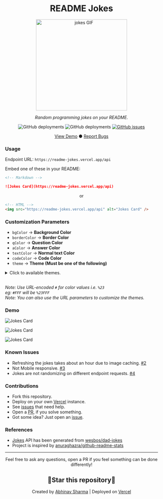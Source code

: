<div align="center">
 <h1 align="center">README Jokes</h1>
 <img src="https://media.giphy.com/media/l41lISBVXb9gRT32w/giphy.gif" width="300" alt="jokes GIF">
 <p align="center"><i>Random programming jokes on your README.</i></p>
 <p align="center"><img alt="GitHub deployments" src="https://img.shields.io/github/deployments/ABSphreak/readme-jokes/Production?label=Production&style=flat-square"/>
 <img alt="GitHub deployments" src="https://img.shields.io/github/deployments/ABSphreak/readme-jokes/Preview?label=Testing&style=flat-square"/>
 <a href="https://github.com/ABSphreak/readme-jokes/issues"><img alt="GitHub issues" src="https://img.shields.io/github/issues/ABSphreak/readme-jokes?label=Issues&style=flat-square"/></a></p>
</div>

<div align="center">
  <a href="#demo">View Demo</a>
  ●
  <a href="https://github.com/ABSphreak/readme-jokes/issues/new">Report Bugs</a>
</div>

### Usage

Endpoint URL: `https://readme-jokes.vercel.app/api`

Embed one of these in your README:

```md
<!-- Markdown -->

![Jokes Card](https://readme-jokes.vercel.app/api)
```

<p align="center">or</p>

```html
<!-- HTML -->
<img src="https://readme-jokes.vercel.app/api" alt="Jokes Card" />
```

### Customization Parameters
- `bgColor` → **Background Color**
- `borderColor` → **Border Color**
- `qColor` → **Question Color**
- `aColor` → **Answer Color**
- `textColor` → **Normal text Color**
- `codeColor` → **Code Color**
- `theme` → **Theme (Must be one of the following)**

<details>
<summary>Click to available themes.</summary>

<br/>

- `default`
- `gradientBlue`
- `solidBlue`
- `halloween`
- `watermelon`
- `pinkish`
- `daySky`
- `radical`
- `merko`
- `gruvbox`
- `tokyonight`
- `onedark`
- `cobalt`
- `synthwave`
- `dracula`
- `prussian`
- `monokai`
- `vue`
- `vue-dark`
- `nightowl`
- `buefy`
- `blue-green`
- `algolia`
- `darcula`
- `bear`
- `solarized-dark`
- `solarized-light`
- `gotham`
- `material-palenight`
- `graywhite`
- `ayu-mirage`
- `calm`
- `flag-india`
- `omni`
- `react`
- `blueberry`
- `random (Will randomly select one of the above themes)`


</details>

<br/>

*Note: Use URL-encoded `#` for color values i.e. `%23`<br/>*
*eg: `#FFF` will be `%23FFF`<br/>*
*Note: You can also use the URL parameters to customize the themes.*

### Demo

![Jokes Card](https://readme-jokes.vercel.app/api)

![Jokes Card](https://readme-jokes.vercel.app/api?bgColor=%23073b4c&textColor=%2306d6a0&aColor=%2306d6a0&borderColor=%2306d6a0)

![Jokes Card](https://readme-jokes.vercel.app/api?bgColor=%23212529&textColor=%23ffddd2&qColor=%23f94144&aColor=%2390be6d&borderColor=%23f9c74f&codeColor=%23f9c74f)

### Known Issues

- Refreshing the jokes takes about an hour due to image caching. [#2](https://github.com/ABSphreak/readme-jokes/issues/2)
- Not Mobile responsive. [#3](https://github.com/ABSphreak/readme-jokes/issues/3)
- Jokes are not randomizing on different endpoint requests. [#4](https://github.com/ABSphreak/readme-jokes/issues/4)

### Contributions

- Fork this repository.
- Deploy on your own [Vercel](https://vercel.com/) instance.
- See [issues](https://github.com/ABSphreak/readme-jokes/issues) that need help.
- Open a [PR](https://github.com/ABSphreak/readme-jokes/pulls), if you solve something.
- Got some idea? Just open an [issue](https://github.com/ABSphreak/readme-jokes/issues/new).

### References

- [Jokes](https://github.com/ABSphreak/readme-jokes/blob/master/src/jokes.json) API has been generated from [wesbos/dad-jokes](https://github.com/wesbos/dad-jokes)
- Project is inspired by [anuraghazra/github-readme-stats](https://github.com/anuraghazra/github-readme-stats)

---

<p align="center">Feel free to ask any questions, open a PR if you feel something can be done differently!</p>
<h2 align="center">🌟Star this repository🌟</h2>
<p align="center">Created by <a href="https://www.abhinav.sh/">Abhinav Sharma</a> | Deployed on <a href="https://vercel.com/">Vercel</a></p>
